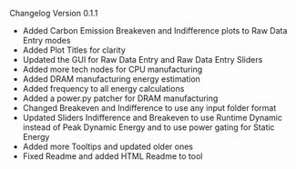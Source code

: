 Changelog Version 0.1.1

 * Added Carbon Emission Breakeven and Indifference plots to Raw Data Entry modes
 * Added Plot Titles for clarity
 * Updated the GUI for Raw Data Entry and Raw Data Entry Sliders
 * Added more tech nodes for CPU manufacturing
 * Added DRAM manufacturing energy estimation
 * Added frequency to all energy calculations 
 * Added a power.py patcher for DRAM manufacturing
 * Changed Breakeven and Indifference to use any input folder format
 * Updated Sliders Indifference and Breakeven to use Runtime Dynamic instead of Peak Dynamic Energy and to use power gating for Static Energy
 * Added more Tooltips and updated older ones
 * Fixed Readme and added HTML Readme to tool
